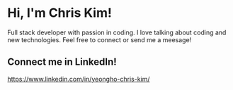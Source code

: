 # Hi, I'm Chris Kim!
Full stack developer with passion in coding. I love talking about coding and new technologies.
Feel free to connect or send me a meesage!

## Connect me in LinkedIn!
https://www.linkedin.com/in/yeongho-chris-kim/
